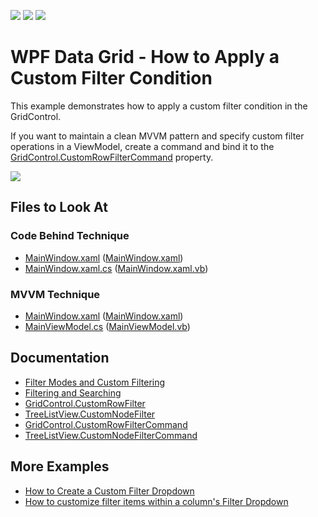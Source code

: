 <!-- default badges list -->
![](https://img.shields.io/endpoint?url=https://codecentral.devexpress.com/api/v1/VersionRange/128651196/21.1.5%2B)
[![](https://img.shields.io/badge/Open_in_DevExpress_Support_Center-FF7200?style=flat-square&logo=DevExpress&logoColor=white)](https://supportcenter.devexpress.com/ticket/details/E1167)
[![](https://img.shields.io/badge/📖_How_to_use_DevExpress_Examples-e9f6fc?style=flat-square)](https://docs.devexpress.com/GeneralInformation/403183)
<!-- default badges end -->

# WPF Data Grid - How to Apply a Custom Filter Condition

This example demonstrates how to apply a custom filter condition in the GridControl.

If you want to maintain a clean MVVM pattern and specify custom filter operations in a ViewModel, create a command and bind it to the [GridControl.CustomRowFilterCommand](https://docs.devexpress.com/WPF/DevExpress.Xpf.Grid.GridControl.CustomRowFilterCommand) property.

![](https://docs.devexpress.com/WPF/images/GridControl_CustomRowFilterCommand.png)

<!-- default file list -->

## Files to Look At

### Code Behind Technique

- [MainWindow.xaml](./CS/CustomFiltering_CodeBehind/MainWindow.xaml) ([MainWindow.xaml](./VB/CustomFiltering_CodeBehind/MainWindow.xaml))
- [MainWindow.xaml.cs](./CS/CustomFiltering_CodeBehind/MainWindow.xaml.cs#L27-L33) ([MainWindow.xaml.vb](./VB/CustomFiltering_CodeBehind/MainWindow.xaml.vb#L29-L37))

### MVVM Technique

- [MainWindow.xaml](./CS/CustomFiltering_MVVM/MainWindow.xaml) ([MainWindow.xaml](./VB/CustomFiltering_MVVM/MainWindow.xaml))
- [MainViewModel.cs](./CS/CustomFiltering_MVVM/MainViewModel.cs#L36-L41) ([MainViewModel.vb](./VB/CustomFiltering_MVVM/MainViewModel.vb#L50-L57))

<!-- default file list end -->

## Documentation

- [Filter Modes and Custom Filtering](https://docs.devexpress.com/WPF/6410/controls-and-libraries/data-grid/filtering-and-searching/filtering-in-code/filter-modes-and-custom-filtering)
- [Filtering and Searching](https://docs.devexpress.com/WPF/7356/controls-and-libraries/data-grid/filtering-and-searching)
- [GridControl.CustomRowFilter](https://docs.devexpress.com/WPF/DevExpress.Xpf.Grid.GridControl.CustomRowFilter)
- [TreeListView.CustomNodeFilter](https://docs.devexpress.com/WPF/DevExpress.Xpf.Grid.TreeListView.CustomNodeFilter)
- [GridControl.CustomRowFilterCommand](https://docs.devexpress.com/WPF/DevExpress.Xpf.Grid.GridControl.CustomRowFilterCommand)
- [TreeListView.CustomNodeFilterCommand](https://docs.devexpress.com/WPF/DevExpress.Xpf.Grid.TreeListView.CustomNodeFilterCommand)

## More Examples

- [How to Create a Custom Filter Dropdown](https://github.com/DevExpress-Examples/how-to-create-a-custom-filter-dropdown-e1616)
- [How to customize filter items within a column's Filter Dropdown](https://github.com/DevExpress-Examples/how-to-customize-filter-items-within-a-columns-filter-dropdown-e1533)
